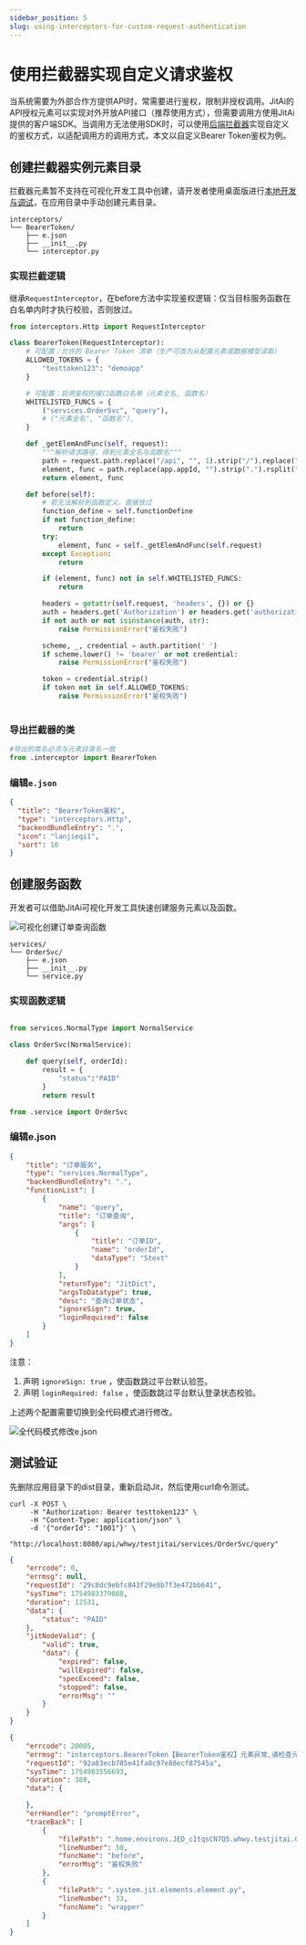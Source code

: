 ```yaml
---
sidebar_position: 5
slug: using-interceptors-for-custom-request-authentication
---
```


# 使用拦截器实现自定义请求鉴权
当系统需要为外部合作方提供API时，常需要进行鉴权，限制非授权调用。JitAi的API授权元素可以实现对外开放API接口（推荐使用方式），但需要调用方使用JitAi提供的客户端SDK。当调用方无法使用SDK时，可以使用[后端拦截器](../../reference/framework/JitService/backend-interceptor)实现自定义的鉴权方式，以适配调用方的调用方式，本文以自定义Bearer Token鉴权为例。

## 创建拦截器实例元素目录
拦截器元素暂不支持在可视化开发工具中创建，请开发者使用桌面版进行[本地开发与调试](./local-development-and-debugging)，在应用目录中手动创建元素目录。

```text title="拦截器元素目录结构"
interceptors/
└── BearerToken/
    ├── e.json
    ├── __init__.py
    └── interceptor.py
```

### 实现拦截逻辑
继承`RequestInterceptor`，在before方法中实现鉴权逻辑：仅当目标服务函数在白名单内时才执行校验，否则放过。

```python title="interceptors/BearerToken/interceptor.py"
from interceptors.Http import RequestInterceptor

class BearerToken(RequestInterceptor):
    # 可配置：允许的 Bearer Token 清单（生产可改为从配置元素或数据模型读取）
    ALLOWED_TOKENS = {
        "testtoken123": "demoapp"
    }

    # 可配置：启用鉴权的接口函数白名单（元素全名, 函数名）
    WHITELISTED_FUNCS = {
        ("services.OrderSvc", "query"),
        # ("元素全名", "函数名"),
    }

    def _getElemAndFunc(self, request):
        """解析请求路径，得到元素全名与函数名"""
        path = request.path.replace("/api", "", 1).strip("/").replace("/", ".")
        element, func = path.replace(app.appId, "").strip(".").rsplit(".", maxsplit=1)
        return element, func

    def before(self):
        # 若无法解析到函数定义，直接放过
        function_define = self.functionDefine
        if not function_define:
            return
        try:
            element, func = self._getElemAndFunc(self.request)
        except Exception:
            return

        if (element, func) not in self.WHITELISTED_FUNCS:
            return

        headers = getattr(self.request, 'headers', {}) or {}
        auth = headers.get('Authorization') or headers.get('authorization')
        if not auth or not isinstance(auth, str):
            raise PermissionError("鉴权失败")

        scheme, _, credential = auth.partition(' ')
        if scheme.lower() != 'bearer' or not credential:
            raise PermissionError("鉴权失败")

        token = credential.strip()
        if token not in self.ALLOWED_TOKENS:
            raise PermissionError("鉴权失败")
    
```

### 导出拦截器的类
```python title="interceptors/BearerToken/__init__.py"
#导出的类名必须与元素目录名一致
from .interceptor import BearerToken
```

### 编辑`e.json`
```json title="interceptors/BearerToken/e.json"
{
  "title": "BearerToken鉴权",
  "type": "interceptors.Http",
  "backendBundleEntry": ".",
  "icon": "lanjieqi1",
  "sort": 10
}
```

## 创建服务函数
开发者可以借助JitAi可视化开发工具快速创建服务元素以及函数。

![可视化创建订单查询函数](./img/jitservice/visual-create-order-query-service-function.png)

```text title="服务元素目录结构"
services/
└── OrderSvc/
    ├── e.json
    ├── __init__.py
    └── service.py
```

### 实现函数逻辑
```python title="services/OrderSvc/service.py"

from services.NormalType import NormalService

class OrderSvc(NormalService):

    def query(self, orderId):
        result = {
            "status":"PAID"
        }
        return result

```

```python title="services/OrderSvc/__init__.py"
from .service import OrderSvc

```

### 编辑e.json
```json title="services/OrderSvc/e.json"
{
    "title": "订单服务",
    "type": "services.NormalType",
    "backendBundleEntry": ".",
    "functionList": [
        {
            "name": "query",
            "title": "订单查询",
            "args": [
                {
                    "title": "订单ID",
                    "name": "orderId",
                    "dataType": "Stext"
                }
            ],
            "returnType": "JitDict",
            "argsToDatatype": true,
            "desc": "查询订单状态",
            "ignoreSign": true,
            "loginRequired": false
        }
    ]
}
```

注意：
1. 声明 `ignoreSign: true` ，使函数跳过平台默认验签。
2. 声明 `loginRequired: false` ，使函数跳过平台默认登录状态校验。

上述两个配置需要切换到全代码模式进行修改。

![全代码模式修改e.json](./img/jitservice/full-code-mode-modify-element-definition-file.png)

## 测试验证
先删除应用目录下的dist目录，重新启动Jit，然后使用curl命令测试。

```shell title="测试curl命令"
curl -X POST \
     -H "Authorization: Bearer testtoken123" \
     -H "Content-Type: application/json" \
     -d '{"orderId": "1001"}' \
     "http://localhost:8080/api/whwy/testjitai/services/OrderSvc/query"
```

```json title="成功响应"
{
    "errcode": 0,
    "errmsg": null,
    "requestId": "29c8dc9ebfc843f29e8b7f3e472bb641",
    "sysTime": 1754983379088,
    "duration": 12531,
    "data": {
        "status": "PAID"
    },
    "jitNodeValid": {
        "valid": true,
        "data": {
            "expired": false,
            "willExpired": false,
            "specExceed": false,
            "stopped": false,
            "errorMsg": ""
        }
    }
}
```

```json title="失败响应"
{
    "errcode": 20005,
    "errmsg": "interceptors.BearerToken【BearerToken鉴权】元素异常,请检查元素代码或参数。错误信息：鉴权失败",
    "requestId": "92a83ecb785e41fa8c97e88ecf87545a",
    "sysTime": 1754983556693,
    "duration": 388,
    "data": {

    },
    "errHandler": "promptError",
    "traceBack": [
        {
            "filePath": ".home.environs.JED_c1tqsCN7Q5.whwy.testjitai.0_0_0.interceptors.BearerToken.interceptor.py",
            "lineNumber": 50,
            "funcName": "before",
            "errorMsg": "鉴权失败"
        },
        {
            "filePath": ".system.jit.elements.element.py",
            "lineNumber": 33,
            "funcName": "wrapper"
        }
    ]
}
```